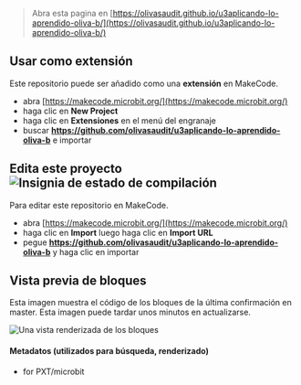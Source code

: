 
> Abra esta pagina en [https://olivasaudit.github.io/u3aplicando-lo-aprendido-oliva-b/](https://olivasaudit.github.io/u3aplicando-lo-aprendido-oliva-b/)

## Usar como extensión

Este repositorio puede ser añadido como una **extensión** en MakeCode.

* abra [https://makecode.microbit.org/](https://makecode.microbit.org/)
* haga clic en **New Project**
* haga clic en **Extensiones** en el menú del engranaje
* buscar **https://github.com/olivasaudit/u3aplicando-lo-aprendido-oliva-b** e importar

## Edita este proyecto ![Insignia de estado de compilación](https://github.com/olivasaudit/u3aplicando-lo-aprendido-oliva-b/workflows/MakeCode/badge.svg)

Para editar este repositorio en MakeCode.

* abra [https://makecode.microbit.org/](https://makecode.microbit.org/)
* haga clic en **Import** luego haga clic en **Import URL**
* pegue **https://github.com/olivasaudit/u3aplicando-lo-aprendido-oliva-b** y haga clic en importar

## Vista previa de bloques

Esta imagen muestra el código de los bloques de la última confirmación en master.
Esta imagen puede tardar unos minutos en actualizarse.

![Una vista renderizada de los bloques](https://github.com/olivasaudit/u3aplicando-lo-aprendido-oliva-b/raw/master/.github/makecode/blocks.png)

#### Metadatos (utilizados para búsqueda, renderizado)

* for PXT/microbit
<script src="https://makecode.com/gh-pages-embed.js"></script><script>makeCodeRender("{{ site.makecode.home_url }}", "{{ site.github.owner_name }}/{{ site.github.repository_name }}");</script>
